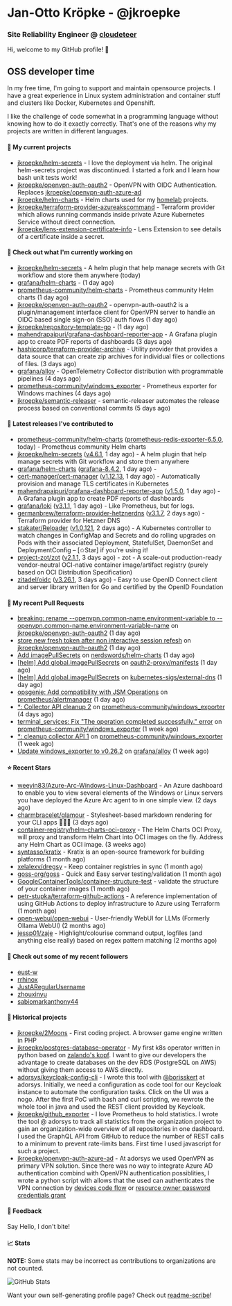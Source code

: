 # Jan-Otto Kröpke - @jkroepke
### Site Reliability Engineer @ [cloudeteer](https://cloudeteer.de/)

Hi, welcome to my GitHub profile! 👋

## OSS developer time
In my free time, I'm going to support and maintain opensource projects. I have a great experience in Linux system administration and container stuff and clusters like Docker, Kubernetes and Openshift.

I like the challenge of code somewhat in a programming language without knowing how to do it exactly correctly. That's one of the reasons why my projects are written in different languages.

#### 🌱 My current projects
- [jkroepke/helm-secrets](https://github.com/jkroepke/helm-secrets) - I love the deployment via helm. The original helm-secrets project was discontinued. I started a fork and I learn how bash unit tests work!
- [jkroepke/openvpn-auth-oauth2](https://github.com/jkroepke/openvpn-auth-oauth2) - OpenVPN with OIDC Authentication. Replaces  [jkroepke/openvpn-auth-azure-ad](https://github.com/jkroepke/openvpn-auth-azure-ad) 
- [jkroepke/helm-charts](https://github.com/jkroepke/helm-charts) - Helm charts used for my [homelab](https://github.com/jkroepke/homelab) projects.
- [jkroepke/terraform-provider-azureakscommand](https://github.com/jkroepke/terraform-provider-azureakscommand) - Terraform provider which allows running commands inside private Azure Kubernetes Service without direct connection.
- [jkroepke/lens-extension-certificate-info](https://github.com/jkroepke/lens-extension-certificate-info) - Lens Extension to see details of a certificate inside a secret.

#### 👷 Check out what I'm currently working on

- [jkroepke/helm-secrets](https://github.com/jkroepke/helm-secrets) - A helm plugin that help manage secrets with Git workflow and store them anywhere (today)
- [grafana/helm-charts](https://github.com/grafana/helm-charts) -  (1 day ago)
- [prometheus-community/helm-charts](https://github.com/prometheus-community/helm-charts) - Prometheus community Helm charts (1 day ago)
- [jkroepke/openvpn-auth-oauth2](https://github.com/jkroepke/openvpn-auth-oauth2) - openvpn-auth-oauth2 is a plugin/management interface client for OpenVPN server to handle an OIDC based single sign-on (SSO) auth flows (1 day ago)
- [jkroepke/repository-template-go](https://github.com/jkroepke/repository-template-go) -  (1 day ago)
- [mahendrapaipuri/grafana-dashboard-reporter-app](https://github.com/mahendrapaipuri/grafana-dashboard-reporter-app) - A Grafana plugin app to create PDF reports of dashboards (3 days ago)
- [hashicorp/terraform-provider-archive](https://github.com/hashicorp/terraform-provider-archive) - Utility provider that provides a data source that can create zip archives for individual files or collections of files. (3 days ago)
- [grafana/alloy](https://github.com/grafana/alloy) - OpenTelemetry Collector distribution with programmable pipelines (4 days ago)
- [prometheus-community/windows_exporter](https://github.com/prometheus-community/windows_exporter) - Prometheus exporter for Windows machines (4 days ago)
- [jkroepke/semantic-releaser](https://github.com/jkroepke/semantic-releaser) - semantic-releaser automates the release process based on conventional commits (5 days ago)

#### 🔭 Latest releases I've contributed to

- [prometheus-community/helm-charts](https://github.com/prometheus-community/helm-charts) ([prometheus-redis-exporter-6.5.0](https://github.com/prometheus-community/helm-charts/releases/tag/prometheus-redis-exporter-6.5.0), today) - Prometheus community Helm charts
- [jkroepke/helm-secrets](https://github.com/jkroepke/helm-secrets) ([v4.6.1](https://github.com/jkroepke/helm-secrets/releases/tag/v4.6.1), 1 day ago) - A helm plugin that help manage secrets with Git workflow and store them anywhere
- [grafana/helm-charts](https://github.com/grafana/helm-charts) ([grafana-8.4.2](https://github.com/grafana/helm-charts/releases/tag/grafana-8.4.2), 1 day ago) - 
- [cert-manager/cert-manager](https://github.com/cert-manager/cert-manager) ([v1.12.13](https://github.com/cert-manager/cert-manager/releases/tag/v1.12.13), 1 day ago) - Automatically provision and manage TLS certificates in Kubernetes
- [mahendrapaipuri/grafana-dashboard-reporter-app](https://github.com/mahendrapaipuri/grafana-dashboard-reporter-app) ([v1.5.0](https://github.com/mahendrapaipuri/grafana-dashboard-reporter-app/releases/tag/v1.5.0), 1 day ago) - A Grafana plugin app to create PDF reports of dashboards
- [grafana/loki](https://github.com/grafana/loki) ([v3.1.1](https://github.com/grafana/loki/releases/tag/v3.1.1), 1 day ago) - Like Prometheus, but for logs.
- [germanbrew/terraform-provider-hetznerdns](https://github.com/germanbrew/terraform-provider-hetznerdns) ([v3.1.7](https://github.com/germanbrew/terraform-provider-hetznerdns/releases/tag/v3.1.7), 2 days ago) - Terraform provider for Hetzner DNS
- [stakater/Reloader](https://github.com/stakater/Reloader) ([v1.0.121](https://github.com/stakater/Reloader/releases/tag/v1.0.121), 2 days ago) - A Kubernetes controller to watch changes in ConfigMap and Secrets and do rolling upgrades on Pods with their associated Deployment, StatefulSet, DaemonSet and DeploymentConfig – [✩Star] if you&#39;re using it!
- [project-zot/zot](https://github.com/project-zot/zot) ([v2.1.1](https://github.com/project-zot/zot/releases/tag/v2.1.1), 3 days ago) - zot - A scale-out production-ready vendor-neutral OCI-native container image/artifact registry (purely based on OCI Distribution Specification)
- [zitadel/oidc](https://github.com/zitadel/oidc) ([v3.26.1](https://github.com/zitadel/oidc/releases/tag/v3.26.1), 3 days ago) - Easy to use OpenID Connect client and server library written for Go and certified by the OpenID Foundation

#### 🔨 My recent Pull Requests

- [breaking: rename --openvpn.common-name.environment-variable to --openvpn.common-name.environment-variable-name](https://github.com/jkroepke/openvpn-auth-oauth2/pull/299) on [jkroepke/openvpn-auth-oauth2](https://github.com/jkroepke/openvpn-auth-oauth2) (1 day ago)
- [store new fresh token after non interactive session refesh](https://github.com/jkroepke/openvpn-auth-oauth2/pull/298) on [jkroepke/openvpn-auth-oauth2](https://github.com/jkroepke/openvpn-auth-oauth2) (1 day ago)
- [Add imagePullSecrets](https://github.com/nerdswords/helm-charts/pull/65) on [nerdswords/helm-charts](https://github.com/nerdswords/helm-charts) (1 day ago)
- [[helm] Add global.imagePullSecrets](https://github.com/oauth2-proxy/manifests/pull/228) on [oauth2-proxy/manifests](https://github.com/oauth2-proxy/manifests) (1 day ago)
- [[helm] Add global.imagePullSecrets](https://github.com/kubernetes-sigs/external-dns/pull/4667) on [kubernetes-sigs/external-dns](https://github.com/kubernetes-sigs/external-dns) (1 day ago)
- [opsgenie: Add compatibility with JSM Operations](https://github.com/prometheus/alertmanager/pull/3949) on [prometheus/alertmanager](https://github.com/prometheus/alertmanager) (1 day ago)
- [*: Collector API cleanup 2](https://github.com/prometheus-community/windows_exporter/pull/1552) on [prometheus-community/windows_exporter](https://github.com/prometheus-community/windows_exporter) (4 days ago)
- [terminal_services: Fix &#34;The operation completed successfully.&#34; error](https://github.com/prometheus-community/windows_exporter/pull/1548) on [prometheus-community/windows_exporter](https://github.com/prometheus-community/windows_exporter) (1 week ago)
- [*: cleanup collector API 1](https://github.com/prometheus-community/windows_exporter/pull/1547) on [prometheus-community/windows_exporter](https://github.com/prometheus-community/windows_exporter) (1 week ago)
- [Update windows_exporter to v0.26.2](https://github.com/grafana/alloy/pull/1393) on [grafana/alloy](https://github.com/grafana/alloy) (1 week ago)

#### ⭐ Recent Stars

- [weeyin83/Azure-Arc-Windows-Linux-Dashboard](https://github.com/weeyin83/Azure-Arc-Windows-Linux-Dashboard) - An Azure dashboard to enable you to view several elements of the Windows or Linux servers you have deployed the Azure Arc agent to in one simple view.  (2 days ago)
- [charmbracelet/glamour](https://github.com/charmbracelet/glamour) - Stylesheet-based markdown rendering for your CLI apps 💇🏻‍♀️ (3 days ago)
- [container-registry/helm-charts-oci-proxy](https://github.com/container-registry/helm-charts-oci-proxy) - The Helm Charts OCI Proxy, will proxy and transform Helm Chart into OCI images on the fly. Address any Helm Chart as OCI image.  (3 weeks ago)
- [syntasso/kratix](https://github.com/syntasso/kratix) - Kratix is an open-source framework for building platforms (1 month ago)
- [xelalexv/dregsy](https://github.com/xelalexv/dregsy) - Keep container registries in sync (1 month ago)
- [goss-org/goss](https://github.com/goss-org/goss) - Quick and Easy server testing/validation (1 month ago)
- [GoogleContainerTools/container-structure-test](https://github.com/GoogleContainerTools/container-structure-test) - validate the structure of your container images (1 month ago)
- [petr-stupka/terraform-github-actions](https://github.com/petr-stupka/terraform-github-actions) - A reference implementation of using GitHub Actions to deploy infrastructure to Azure using Terraform (1 month ago)
- [open-webui/open-webui](https://github.com/open-webui/open-webui) - User-friendly WebUI for LLMs (Formerly Ollama WebUI) (2 months ago)
- [jessp01/zaje](https://github.com/jessp01/zaje) - Highlight/colourise command output, logfiles (and anything else really) based on regex pattern matching (2 months ago)

#### 👯 Check out some of my recent followers

- [eust-w](https://github.com/eust-w)
- [rrhinox](https://github.com/rrhinox)
- [JustARegularUsername](https://github.com/JustARegularUsername)
- [zhouxinyu](https://github.com/zhouxinyu)
- [sabiomarkanthony44](https://github.com/sabiomarkanthony44)

#### 📜 Historical projects
- [jkroepke/2Moons](https://github.com/jkroepke/2Moons) - First coding project. A browser game engine written in PHP
- [jkroepke/postgres-database-operator](https://github.com/jkroepke/postgres-database-operator) - My first k8s operator written in python based on [zalando's kopf](https://github.com/zalando-incubator/kopf). I want to give our developers the advantage to create databases on the dev RDS (PostgreSQL on AWS) without giving them access to AWS directly.
- [adorsys/keycloak-config-cli](https://github.com/adorsys/keycloak-config-cli) - I wrote this tool with [@borisskert](https://github.com/borisskert) at adorsys. Initially, we need a configuration as code tool for our Keycloak instance to automate the configuration tasks. Click on the UI was a nogo. After the first PoC with bash and curl scripting, we rewrote the whole tool in java and used the REST client provided by Keycloak.
- [jkroepke/github_exporter](https://github.com/jkroepke/github_exporter) - I love Prometheus to hold statistics. I wrote the tool @ adorsys to track all statistics from the organization project to gain an organization-wide overview of all repositories in one dashboard. I used the GraphQL API from GitHub to reduce the number of REST calls to a minimum to prevent rate-limits bans. First time I used javascript for such a project.
- [jkroepke/openvpn-auth-azure-ad](https://github.com/jkroepke/openvpn-auth-azure-ad) - At adorsys we used OpenVPN as primary VPN solution. Since there was no way to integrate Azure AD authentication combind with OpenVPN authentication possiblities, I wrote a python script with allows that the used can authenticates the VPN connection by [devices code flow](https://docs.microsoft.com/en-us/azure/active-directory/develop/v2-oauth2-device-code) or [resource owner password credentials grant](https://docs.microsoft.com/en-us/azure/active-directory/develop/v2-oauth-ropc)

#### 💬 Feedback

Say Hello, I don't bite!

#### 📈 Stats

**NOTE:** Some stats may be incorrect as contributions to organizations
are not counted.

![GitHub Stats](https://github-readme-stats.vercel.app/api?username=jkroepke&count_private=false&theme=tokyonight&show_icons=true)

Want your own self-generating profile page? Check out [readme-scribe](https://github.com/muesli/readme-scribe)!
